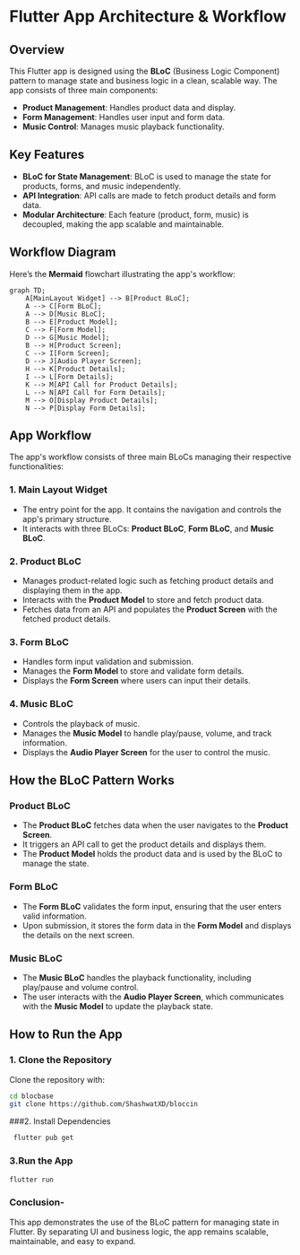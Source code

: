 


# Flutter App Architecture & Workflow

## **Overview**
This Flutter app is designed using the **BLoC** (Business Logic Component) pattern to manage state and business logic in a clean, scalable way. The app consists of three main components:

- **Product Management**: Handles product data and display.
- **Form Management**: Handles user input and form data.
- **Music Control**: Manages music playback functionality.

## **Key Features**
- **BLoC for State Management**: BLoC is used to manage the state for products, forms, and music independently.
- **API Integration**: API calls are made to fetch product details and form data.
- **Modular Architecture**: Each feature (product, form, music) is decoupled, making the app scalable and maintainable.

## **Workflow Diagram**

Here’s the **Mermaid** flowchart illustrating the app's workflow:
```mermaid
graph TD;
    A[MainLayout Widget] --> B[Product BLoC];
    A --> C[Form BLoC];
    A --> D[Music BLoC];
    B --> E[Product Model];
    C --> F[Form Model];
    D --> G[Music Model];
    B --> H[Product Screen];
    C --> I[Form Screen];
    D --> J[Audio Player Screen];
    H --> K[Product Details];
    I --> L[Form Details];
    K --> M[API Call for Product Details];
    L --> N[API Call for Form Details];
    M --> O[Display Product Details];
    N --> P[Display Form Details];
```
## **App Workflow**
The app's workflow consists of three main BLoCs managing their respective functionalities:

### 1. **Main Layout Widget**
- The entry point for the app. It contains the navigation and controls the app's primary structure.
- It interacts with three BLoCs: **Product BLoC**, **Form BLoC**, and **Music BLoC**.

### 2. **Product BLoC**
- Manages product-related logic such as fetching product details and displaying them in the app.
- Interacts with the **Product Model** to store and fetch product data.
- Fetches data from an API and populates the **Product Screen** with the fetched product details.

### 3. **Form BLoC**
- Handles form input validation and submission.
- Manages the **Form Model** to store and validate form details.
- Displays the **Form Screen** where users can input their details.

### 4. **Music BLoC**
- Controls the playback of music.
- Manages the **Music Model** to handle play/pause, volume, and track information.
- Displays the **Audio Player Screen** for the user to control the music.

## **How the BLoC Pattern Works**

### **Product BLoC**

- The **Product BLoC** fetches data when the user navigates to the **Product Screen**.
- It triggers an API call to get the product details and displays them.
- The **Product Model** holds the product data and is used by the BLoC to manage the state.

### **Form BLoC**
- The **Form BLoC** validates the form input, ensuring that the user enters valid information.
- Upon submission, it stores the form data in the **Form Model** and displays the details on the next screen.

### **Music BLoC**
- The **Music BLoC** handles the playback functionality, including play/pause and volume control.
- The user interacts with the **Audio Player Screen**, which communicates with the **Music Model** to update the playback state.

## How to Run the App

### 1. Clone the Repository

Clone the repository with:

```bash
cd blocbase
git clone https://github.com/ShashwatXD/bloccin

```
###2. Install Dependencies
```bash
 flutter pub get
```
### 3.Run the App
```bash
flutter run
```
### **Conclusion-**
This app demonstrates the use of the BLoC pattern for managing state in Flutter. By separating UI and business logic, the app remains scalable, maintainable, and easy to expand.

